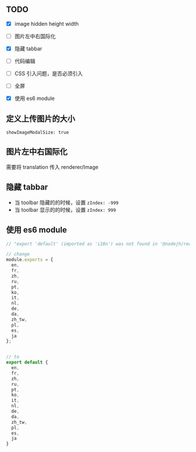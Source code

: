 ## TODO


- [x] image hidden height width
- [ ] 图片左中右国际化
- [x] 隐藏 tabbar
- [ ] 代码编辑
- [ ] CSS 引入问题，是否必须引入
- [ ] 全屏
- [x] 使用 es6 module



##  定义上传图片的大小


```
showImageModalSize: true
```


## 图片左中右国际化

需要将 translation 传入 renderer/Image

## 隐藏 tabbar

- 当 toolbar 隐藏的的时候，设置 `zIndex: -999`
- 当 toolbar 显示的的时候，设置 `zIndex: 999`

## 使用 es6 module

```js
// "export 'default' (imported as 'i18n') was not found in '@nodejh/react-draft-wysiwyg/src/i18n/index.js'

// change
module.exports = {
  en,
  fr,
  zh,
  ru,
  pt,
  ko,
  it,
  nl,
  de,
  da,
  zh_tw,
  pl,
  es,
  ja
};


// to
export default {
  en,
  fr,
  zh,
  ru,
  pt,
  ko,
  it,
  nl,
  de,
  da,
  zh_tw,
  pl,
  es,
  ja
}
```
